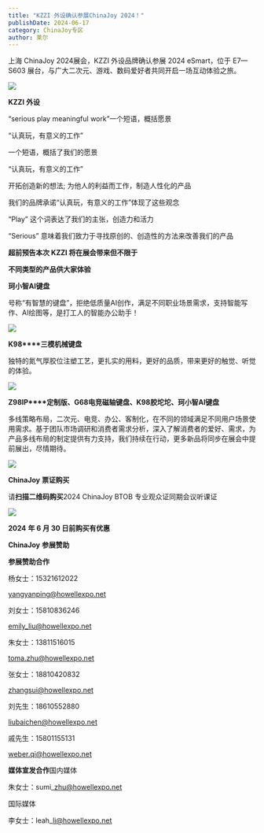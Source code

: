 ```yaml
---
title: "KZZI 外设确认参展ChinaJoy 2024！"
publishDate: 2024-06-17
category: ChinaJoy专区
author: 莱尔
---
```


上海 ChinaJoy 2024展会，KZZI 外设品牌确认参展 2024 eSmart，位于 E7—S603 展台，与广大二次元、游戏、数码爱好者共同开启一场互动体验之旅。

![](https://ec-net-1251389766.cos.ap-shanghai.myqcloud.com/wp-content/uploads/2024/06/20240617214231142.jpg)

**KZZI** **外设**

“serious play meaningful work”⼀个短语，概括愿景

“认真玩，有意义的⼯作”

⼀个短语，概括了我们的愿景

“认真玩，有意义的⼯作”

开拓创造新的想法; 为他⼈的利益⽽⼯作，制造⼈性化的产品

我们的品牌承诺“认真玩，有意义的⼯作”体现了这些观念

“Play” 这个词表达了我们的主张，创造⼒和活⼒

“Serious” 意味着我们致⼒于寻找原创的、创造性的⽅法来改善我们的产品  
  

**超前预告本次 KZZI 将在展会带来但不限于**

**不同类型的产品供大家体验**

**珂小智AI键盘**

号称“有智慧的键盘”，拒绝低质量AI创作，满足不同职业场景需求，支持智能写作、AI绘图等，是打工人的智能办公助手！

![](https://ec-net-1251389766.cos.ap-shanghai.myqcloud.com/wp-content/uploads/2024/06/20240617214240170.jpg)

**K98****三模机械键盘**

独特的氮气厚胶位注塑工艺，更扎实的用料，更好的品质，带来更好的触觉、听觉的体验。

![](https://ec-net-1251389766.cos.ap-shanghai.myqcloud.com/wp-content/uploads/2024/06/20240617214245283.jpg)

**Z98IP****定制版、G68电竞磁轴键盘、K98胶坨坨、珂小智AI键盘**

多线策略布局，二次元、电竞、办公、客制化，在不同的领域满足不同用户场景使用需求。基于团队市场调研和消费者需求分析，深入了解消费者的爱好、需求，为产品多线布局的制定提供有力支持，我们持续在行动，更多新品将同步在展会中提前展出，尽情期待。

![](https://ec-net-1251389766.cos.ap-shanghai.myqcloud.com/wp-content/uploads/2024/06/20240617214300838.jpg)

**ChinaJoy** **票证购买**

请**扫描二维码购买**2024 ChinaJoy BTOB 专业观众证同期会议听课证

![](https://ec-net-1251389766.cos.ap-shanghai.myqcloud.com/wp-content/uploads/2024/06/20240617214259693.jpg)

**2024** **年 6 月 30 日前购买有优惠**  
  

**ChinaJoy** **参展赞助**

**参展赞助合作**

杨女士：15321612022

[yangyanping@howellexpo.net](mailto:yangyanping@howellexpo.net)

刘女士：15810836246

[emily\_liu@howellexpo.net](mailto:emily_liu@howellexpo.net)

朱女士：13811516015

[toma.zhu@howellexpo.net](mailto:toma.zhu@howellexpo.net)

张女士：18810420832

[zhangsui@howellexpo.net](mailto:zhangsui@howellexpo.net)

刘先生：18610552880

[liubaichen@howellexpo.net](mailto:liubaichen@howellexpo.net)

戚先生：15801155131

[weber.qi@howellexpo.net](mailto:weber.qi@howellexpo.net)

  
**媒体宣发合作**国内媒体

朱女士：sumi\_zhu@howellexpo.net

国际媒体

李女士：leah\_li@howellexpo.net

